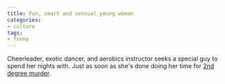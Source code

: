 ```yaml
---
title: Fun, smart and sensual young woman
categories:
- culture
tags:
- funny
---
```


Cheerleader, exotic dancer, and aerobics instructor seeks a special guy to spend her nights with.  Just as soon as she's done doing her time for [2nd degree murder][1].

   [1]: http://writeaprisoner.com/template.asp?i=z-311676

